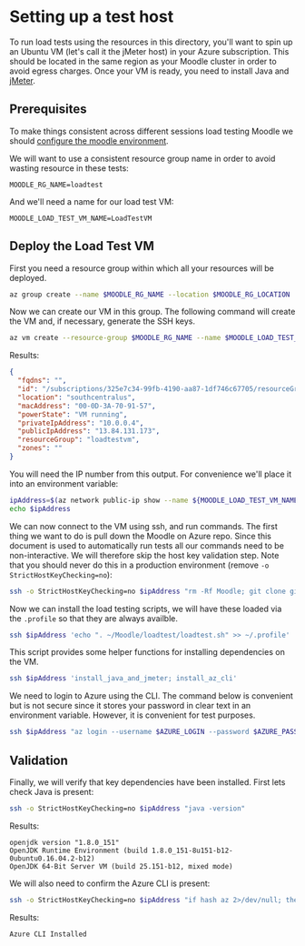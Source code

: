 # Setting up a test host

To run load tests using the resources in this directory, you'll want
to spin up an Ubuntu VM (let's call it the jMeter host) in your Azure
subscription. This should be located in the same region as your Moodle
cluster in order to avoid egress charges. Once your VM is ready, you
need to install Java and [jMeter](https://jmeter.apache.org/).

## Prerequisites

To make things consistent across different sessions load testing Moodle we
should [configure the moodle environment](../docs/Preparation.md).

We will want to use a consistent resource group name in order to avoid
wasting resource in these tests:

```
MOODLE_RG_NAME=loadtest
```

And we'll need a name for our load test VM:

```
MOODLE_LOAD_TEST_VM_NAME=LoadTestVM
```

## Deploy the Load Test VM

First you need a resource group within which all your resources will be deployed.

``` bash
az group create --name $MOODLE_RG_NAME --location $MOODLE_RG_LOCATION
```

Now we can create our VM in this group. The following command will
create the VM and, if necessary, generate the SSH keys.

``` bash
az vm create --resource-group $MOODLE_RG_NAME --name $MOODLE_LOAD_TEST_VM_NAME --image UbuntuLTS --generate-ssh-keys
```

Results:

``` json
{
  "fqdns": "",
  "id": "/subscriptions/325e7c34-99fb-4190-aa87-1df746c67705/resourceGroups/loadtestvm/providers/Microsoft.Compute/virtualMachines/LoadTestVM",
  "location": "southcentralus",
  "macAddress": "00-0D-3A-70-91-57",
  "powerState": "VM running",
  "privateIpAddress": "10.0.0.4",
  "publicIpAddress": "13.84.131.173",
  "resourceGroup": "loadtestvm",
  "zones": ""
}
```

You will need the IP number from this output. For convenience we'll
place it into an environment variable:

``` bash
ipAddress=$(az network public-ip show --name ${MOODLE_LOAD_TEST_VM_NAME}PublicIP --resource-group $MOODLE_RG_NAME --query "ipAddress" --output tsv)
echo $ipAddress
```

We can now connect to the VM using ssh, and run commands. The first thing we want to do is pull down the Moodle on Azure repo. Since this document is used to automatically run tests all our commands need to be non-interactive. We will therefore skip the host key validation step. Note that you should never do this in a production environment (remove `-o StrictHostKeyChecking=no`):

``` bash
ssh -o StrictHostKeyChecking=no $ipAddress "rm -Rf Moodle; git clone git://github.com/wshamroukh/moodle.git"
```

Now we can install the load testing scripts, we will have these loaded
via the `.profile` so that they are always availble.

``` bash
ssh $ipAddress 'echo ". ~/Moodle/loadtest/loadtest.sh" >> ~/.profile'
```

This script provides some helper functions for installing dependencies
on the VM.

``` bash
ssh $ipAddress 'install_java_and_jmeter; install_az_cli'
```

We need to login to Azure using the CLI. The command below is
convenient but is not secure since it stores your password in clear
text in an environment variable. However, it is convenient for test
purposes.

``` bash
ssh $ipAddress "az login --username $AZURE_LOGIN --password $AZURE_PASSWORD; az account set --subscription $AZURE_SUBSCRIPTION_ID"
```

## Validation

Finally, we will verify that key dependencies have been installed. First lets check Java is present:

``` bash
ssh -o StrictHostKeyChecking=no $ipAddress "java -version"
```

Results:

```
openjdk version "1.8.0_151"
OpenJDK Runtime Environment (build 1.8.0_151-8u151-b12-0ubuntu0.16.04.2-b12)
OpenJDK 64-Bit Server VM (build 25.151-b12, mixed mode)
```

We will also need to confirm the Azure CLI is present:

``` bash
ssh -o StrictHostKeyChecking=no $ipAddress "if hash az 2>/dev/null; then echo "Azure CLI Installed"; else echo "Missing dependency: Azure CLI"; fi"
```

Results:

```
Azure CLI Installed
```





